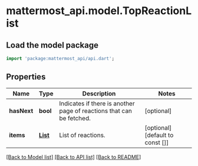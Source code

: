 # mattermost_api.model.TopReactionList

## Load the model package
```dart
import 'package:mattermost_api/api.dart';
```

## Properties
Name | Type | Description | Notes
------------ | ------------- | ------------- | -------------
**hasNext** | **bool** | Indicates if there is another page of reactions that can be fetched. | [optional] 
**items** | [**List<TopReaction>**](TopReaction.md) | List of reactions. | [optional] [default to const []]

[[Back to Model list]](../README.md#documentation-for-models) [[Back to API list]](../README.md#documentation-for-api-endpoints) [[Back to README]](../README.md)


